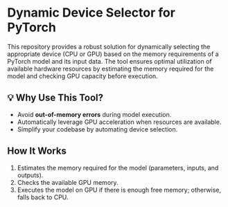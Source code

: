 # Dynamic Device Selector for PyTorch

This repository provides a robust solution for dynamically selecting the appropriate device (CPU or GPU) based on the memory requirements of a PyTorch model and its input data. The tool ensures optimal utilization of available hardware resources by estimating the memory required for the model and checking GPU capacity before execution.

## 💡 Why Use This Tool?
- Avoid **out-of-memory errors** during model execution.
- Automatically leverage GPU acceleration when resources are available.
- Simplify your codebase by automating device selection.

## How It Works
1. Estimates the memory required for the model (parameters, inputs, and outputs).
2. Checks the available GPU memory.
3. Executes the model on GPU if there is enough free memory; otherwise, falls back to CPU.
